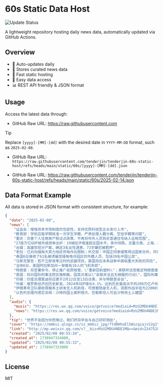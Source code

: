 # 60s Static Data Host

![Update Status](https://github.com/vikiboss/60s-static-host/workflows/schedule/badge.svg)

A lightweight repository hosting daily news data, automatically updated via GitHub Actions.

## Overview

- 🔄 Auto-updates daily
- 📰 Stores curated news data
- 🚀 Fast static hosting
- 🔑 Easy data access
- 📊 REST API friendly & JSON format

## Usage

Access the latest data through:

- GitHub Raw URL: https://raw.githubusercontent.com

> [!TIP]
> Replace `[yyyy]-[MM]-[dd]` with the desired date in `YYYY-MM-DD` format, such as `2025-02-08`.

- GitHub Raw URL: ` https://raw.githubusercontent.com/tenderjin/tenderjin-60s-static-host/refs/heads/main/static/60s/[yyyy]-[MM]-[dd].json`


- GitHub Raw URL: https://raw.githubusercontent.com/tenderjin/tenderjin-60s-static-host/refs/heads/main/static/60s/2025-02-14.json
## Data Format Example

All data is stored in JSON format with consistent structure, for example:

```json
{
  "date": "2025-02-08",
  "news": [
    "证监会：增强资本市场制度的包容性，支持优质科技型企业发行上市",
    "教育部：学校应每学期核准一次学生学籍，严肃处理人籍分离、空挂学籍等问题",
    "重庆：完善个人住房房产税试点政策，不再将市外人员购买普通住宅纳入征税范围",
    "27座万亿GDP城市成绩单出炉：19城经济增速超全国水平，泉州领跑，总量方面，上海、北京、深圳、重庆、广州、苏州、成都、杭州、武汉和南京排在前十位",
    "台媒：高雄惊现分尸案，确定3名女性遇害，73岁嫌犯被羁押",
    "老挝：已对向缅甸大其力地区供电作出限制；外交部：中国正同泰缅等周边国家合作，共同铲除网赌、电诈毒瘤",
    "泰国6日接收了61名被诱骗至缅甸电诈园区的外籍人员，包括39名中国公民",
    "马斯克警告：若不立即改革过时的武器项目，美国将在未来战争中面临重大失败的风险",
    "当地6日，美国阿拉斯加州一架载有10人的飞机失踪",
    "特朗普：将签署命令，停止推广纸质吸管，\"重新回到塑料\"；美联邦法官裁定特朗普废除\"出生公民权\"行政令违宪",
    "美国：将对国际刑事法院实施制裁，因其对美以\"采取非法且无根据的行动\"，国际刑事法院回应：谴责美方相关行为",
    "印媒：印度总理莫迪将应邀于2月12日至13日访美，并与特朗普会谈",
    "外媒：俄罗斯经济创历史新高，2024年GDP增长4.1%，达到历史最高水平的200万亿卢布",
    "伊朗革命卫队接收首艘本土研发无人机航母，可搭载隐身无人机，该舰作战半径为22000海里，可在海上一年无需加油",
    "以色列总理内塔尼亚胡：沙特的国土面积很大，巴勒斯坦人可去沙特领土上建国"
  ],
  "audio": {
    "music": "https://res.wx.qq.com/voice/getvoice?mediaid=MzU2MDU4NDE1MV8yMjQ3NTI4MDY4",
    "news": "https://res.wx.qq.com/voice/getvoice?mediaid=MzU2MDU4NDE1MV8yMjQ3NTI4MDY5"
  },
  "tip": "世界不会因为你而难过，我们终将学会与自己好好相处",
  "cover": "https://mmbiz.qlogo.cn/sz_mmbiz_jpg/ftdBHhoElSWicqiajvS2g1YickCW5ibS7Dibibh5StGA4r00QjjYVibEA26XHlhZnORDtMgiaWm1PnnA2Zl0gbnd1pNswg/0?wx_fmt=jpeg",
  "link": "http://mp.weixin.qq.com/s?__biz=MzU2MDU4NDE1MQ==&mid=2247528070&idx=1&sn=81488ae3744998019e736084915b09fb",
  "created": "2025/02/08 00:55:34",
  "created_at": 1738947334000,
  "updated": "2025/02/08 00:55:33",
  "updated_at": 1738947333000
}
```

## License

MIT
